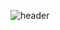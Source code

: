 ![header](https://capsule-render.vercel.app/api?type=wave&color=auto&height=300&section=header&text=김영현&fontSize=90)
